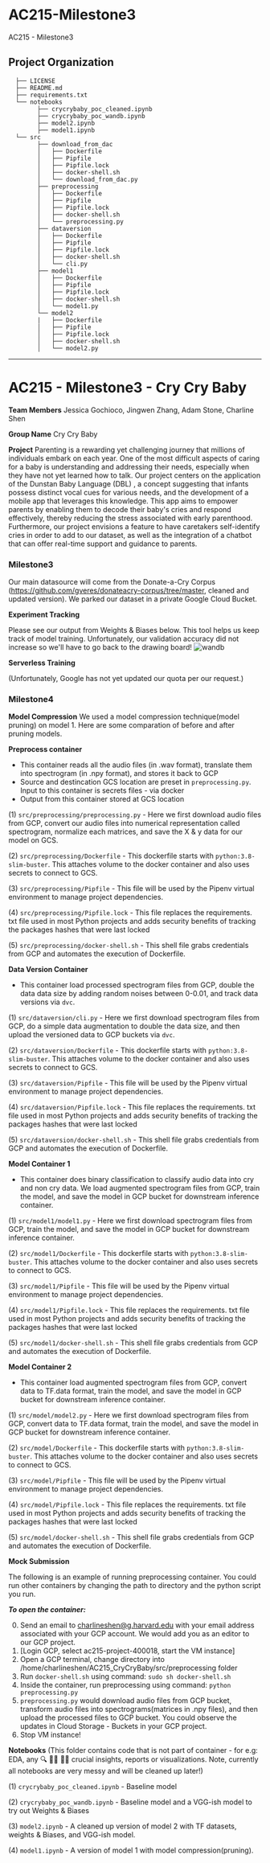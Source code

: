 AC215-Milestone3
==============================

AC215 - Milestone3

Project Organization
------------
      ├── LICENSE
      ├── README.md
      ├── requirements.txt
      └── notebooks
            ├── crycrybaby_poc_cleaned.ipynb
            ├── crycrybaby_poc_wandb.ipynb
            ├── model2.ipynb
            ├── model1.ipynb
      └── src
            ├── download_from_dac
            │   ├── Dockerfile
            │   ├── Pipfile
            │   ├── Pipfile.lock
            │   ├── docker-shell.sh
            │   └── download_from_dac.py
            ├── preprocessing
            │   ├── Dockerfile
            │   ├── Pipfile
            │   ├── Pipfile.lock
            │   ├── docker-shell.sh
            │   └── preprocessing.py
            ├── dataversion
            │   ├── Dockerfile
            │   ├── Pipfile
            │   ├── Pipfile.lock
            │   ├── docker-shell.sh
            │   └── cli.py
            ├── model1
            │   ├── Dockerfile
            │   ├── Pipfile
            │   ├── Pipfile.lock
            │   ├── docker-shell.sh
            │   └── model1.py
            └── model2
            |   ├── Dockerfile
            │   ├── Pipfile
            │   ├── Pipfile.lock
            │   ├── docker-shell.sh
            │   └── model2.py
  

--------
# AC215 - Milestone3 - Cry Cry Baby

**Team Members**
Jessica Gochioco, Jingwen Zhang, Adam Stone, Charline Shen


**Group Name**
Cry Cry Baby

**Project**
Parenting is a rewarding yet challenging journey that millions of individuals embark on each year. One of the most difficult aspects of caring for a baby is understanding and addressing their needs, especially when they have not yet learned how to talk. Our project centers on the application of the Dunstan Baby Language (DBL) , a concept suggesting that infants possess distinct vocal cues for various needs, and the development of a mobile app that leverages this knowledge. This app aims to empower parents by enabling them to decode their baby's cries and respond effectively, thereby reducing the stress associated with early parenthood. Furthermore, our project envisions a feature to have caretakers self-identify cries in order to add to our dataset, as well as the integration of a chatbot that can offer real-time support and guidance to parents.


### Milestone3 ###
Our main datasource will come from the Donate-a-Cry Corpus  (https://github.com/gveres/donateacry-corpus/tree/master, cleaned and updated version). We parked our dataset in a private Google Cloud Bucket. 

**Experiment Tracking**

Please see our output from Weights & Biases below. This tool helps us keep track of model training. Unfortunately, our validation accuracy did not increase so we'll have to go back to the drawing board! 
![wandb](images/wandb.png)

**Serverless Training**

(Unfortunately, Google has not yet updated our quota per our request.)

### Milestone4 ###

**Model Compression**
We used a model compression technique(model pruning) on model 1. Here are some comparation of before and after pruning models.



**Preprocess container**
- This container reads all the audio files (in .wav format), translate them into spectrogram (in .npy format), and stores it back to GCP
- Source and destincation GCS location are preset in `preprocessing.py`. Input to this container is secrets files - via docker
- Output from this container stored at GCS location

(1) `src/preprocessing/preprocessing.py`  - Here we first download audio files from GCP,  convert our audio files into numerical representation called spectrogram, normalize each matrices, and save the X & y data for our model on GCS. 

(2) `src/preprocessing/Dockerfile` - This dockerfile starts with  `python:3.8-slim-buster`. This <statement> attaches volume to the docker container and also uses secrets to connect to GCS.

(3) `src/preprocessing/Pipfile` - This file will be used by the Pipenv virtual environment to manage project dependencies.

(4) `src/preprocessing/Pipfile.lock` - This file replaces the requirements. txt file used in most Python projects and adds security benefits of tracking the packages hashes that were last locked

(5) `src/preprocessing/docker-shell.sh` - This shell file grabs credentials from GCP and automates the execution of Dockerfile.


**Data Version Container**
- This container load processed spectrogram files from GCP, double the data data size by adding random noises between 0-0.01, and track data versions via `dvc`. 


(1) `src/dataversion/cli.py`  - Here we first download spectrogram files from GCP, do a simple data augmentation to double the data size, and then upload the versioned data to GCP buckets via `dvc`. 

(2) `src/dataversion/Dockerfile` - This dockerfile starts with  `python:3.8-slim-buster`. This <statement> attaches volume to the docker container and also uses secrets to connect to GCS.

(3) `src/dataversion/Pipfile` - This file will be used by the Pipenv virtual environment to manage project dependencies.

(4) `src/dataversion/Pipfile.lock` - This file replaces the requirements. txt file used in most Python projects and adds security benefits of tracking the packages hashes that were last locked

(5) `src/dataversion/docker-shell.sh` - This shell file grabs credentials from GCP and automates the execution of Dockerfile.



**Model Container 1**
- This container does binary classification to classify audio data into cry and non cry data. We load augmented spectrogram files from GCP, train the model, and save the model in GCP bucket for downstream inference container.


(1) `src/model1/model1.py`  - Here we first download spectrogram files from GCP, train the model, and save the model in GCP bucket for downstream inference container. 

(2) `src/model1/Dockerfile` - This dockerfile starts with  `python:3.8-slim-buster`. This <statement> attaches volume to the docker container and also uses secrets to connect to GCS.

(3) `src/model1/Pipfile` - This file will be used by the Pipenv virtual environment to manage project dependencies.

(4) `src/model1/Pipfile.lock` - This file replaces the requirements. txt file used in most Python projects and adds security benefits of tracking the packages hashes that were last locked

(5) `src/model1/docker-shell.sh` - This shell file grabs credentials from GCP and automates the execution of Dockerfile.



**Model Container 2**
- This container load augmented spectrogram files from GCP, convert data to TF.data format, train the model, and save the model in GCP bucket for downstream inference container. 


(1) `src/model/model2.py`  - Here we first download spectrogram files from GCP, convert data to TF.data format, train the model, and save the model in GCP bucket for downstream inference container. 

(2) `src/model/Dockerfile` - This dockerfile starts with  `python:3.8-slim-buster`. This <statement> attaches volume to the docker container and also uses secrets to connect to GCS.

(3) `src/model/Pipfile` - This file will be used by the Pipenv virtual environment to manage project dependencies.

(4) `src/model/Pipfile.lock` - This file replaces the requirements. txt file used in most Python projects and adds security benefits of tracking the packages hashes that were last locked

(5) `src/model/docker-shell.sh` - This shell file grabs credentials from GCP and automates the execution of Dockerfile.



**Mock Submission**

The following is an example of running preprocessing container. You could run other containers by changing the path to directory and the python script you run.

***To open the container:***

0. Send an email to charlineshen@g.harvard.edu with your email address associated with your GCP account. We would add you as an editor to our GCP project.
1. [Login GCP, select ac215-project-400018, start the VM instance] 
2. Open a GCP terminal, change directory into /home/charlineshen/AC215_CryCryBaby/src/preprocessing folder
3. Run `docker-shell.sh` using command: `sudo sh docker-shell.sh`
4. Inside the container, run preprocessing using command: `python preprocessing.py`
5. `preprocessing.py` would download audio files from GCP bucket, transform audio files into spectrograms(matrices in .npy files), and then upload the processed files to GCP bucket. You could observe the updates in Cloud Storage - Buckets in your GCP project.
6. Stop VM instance!



**Notebooks** 
 (This folder contains code that is not part of container - for e.g: EDA, any 🔍 🕵️‍♀️ 🕵️‍♂️ crucial insights, reports or visualizations. Note, currently all notebooks are very messy and will be cleaned up later!)

 (1) `crycrybaby_poc_cleaned.ipynb` - Baseline model
 
 (2) `crycrybaby_poc_wandb.ipynb` - Baseline model and a VGG-ish model to try out Weights & Biases
 
 (3) `model2.ipynb` - A cleaned up version of model 2 with TF datasets, weights & Biases, and VGG-ish model.

 (4) `model1.ipynb` - A version of model 1 with model compression(pruning).

